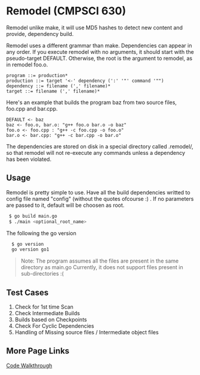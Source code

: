 Remodel (CMPSCI 630)
=======

Remodel unlike make, it will use MD5 hashes to detect new content and provide, dependency build.

Remodel uses a different grammar than make. Dependencies can appear in any order. If you execute remodel with no arguments, it should start with the pseudo-target DEFAULT. Otherwise, the root is the argument to remodel, as in remodel foo.o. 

    program ::= production*
    production ::= target '<-' dependency (':' '"' command '"")
    dependency ::= filename (',' filename)*
    target ::= filename (',' filename)*
	

Here's an example that builds the program baz from two source files, foo.cpp and bar.cpp. 

    DEFAULT <- baz
    baz <- foo.o, bar.o: "g++ foo.o bar.o -o baz"
    foo.o <- foo.cpp : "g++ -c foo.cpp -o foo.o"
    bar.o <- bar.cpp: "g++ -c bar.cpp -o bar.o"
	

The dependencies are stored on disk in a special directory called .remodel/, so that remodel will not re-execute any commands unless a dependency has been violated.


Usage
------

Remodel is pretty simple to use. Have all the build dependencies writted to config file
named "config" (without the quotes ofcourse :) . If no parameters are passed to it, default will be
choosen as root.

```bash
 $ go build main.go
 $ ./main <optional_root_name>
```

The following the go version

```bash
  $ go version
  go version go1
```


> Note: The program assumes all the files are present in the same directory as main.go
> Currently, it does not support files present in sub-directories :(


Test Cases
----------

1. Check for 1st time Scan 
2. Check Intermediate Builds 
3. Builds based on Checkpoints 
4. Check For Cyclic Dependencies
5. Handling of Missing source files / Intermediate object files


More Page Links
---------------
[Code Walkthrough](repo/wiki/Code-Walkthrough.md)